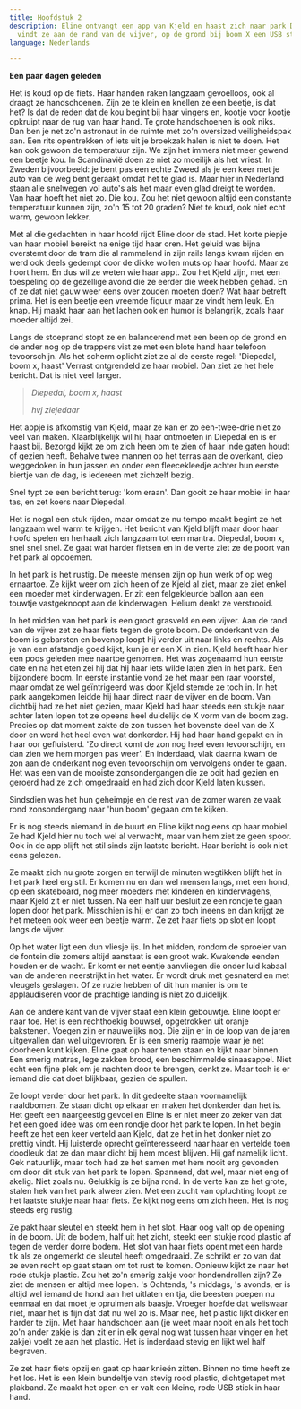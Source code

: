 ```yaml
---
title: Hoofdstuk 2
description: Eline ontvangt een app van Kjeld en haast zich naar park Diepedal. Daar
  vindt ze aan de rand van de vijver, op de grond bij boom X een USB stick.
language: Nederlands

---
```

**Een paar dagen geleden**

Het is koud op de fiets. Haar handen raken langzaam gevoelloos, ook al draagt ze handschoenen. Zijn ze te klein en knellen ze een beetje, is dat het? Is dat de reden dat de kou begint bij haar vingers en, kootje voor kootje opkruipt naar de rug van haar hand. Te grote handschoenen is ook niks. Dan ben je net zo'n astronaut in de ruimte met zo'n oversized veiligheidspak aan. Een rits opentrekken of iets uit je broekzak halen is niet te doen. Het kan ook gewoon de temperatuur zijn. We zijn het immers niet meer gewend een beetje kou. In Scandinavië doen ze niet zo moeilijk als het vriest. In Zweden bijvoorbeeld: je bent pas een echte Zweed als je een keer met je auto van de weg bent geraakt omdat het te glad is. Maar hier in Nederland staan alle snelwegen vol auto's als het maar even glad dreigt te worden. Van haar hoeft het niet zo. Die kou. Zou het niet gewoon altijd een constante temperatuur kunnen zijn, zo'n 15 tot 20 graden? Niet te koud, ook niet echt warm, gewoon lekker.

Met al die gedachten in haar hoofd rijdt Eline door de stad. Het korte piepje van haar mobiel bereikt na enige tijd haar oren. Het geluid was bijna overstemt door de tram die al rammelend in zijn rails langs kwam rijden en werd ook deels gedempt door de dikke wollen muts op haar hoofd. Maar ze hoort hem. En dus wil ze weten wie haar appt. Zou het Kjeld zijn, met een toespeling op de gezellige avond die ze eerder die week hebben gehad. En of ze dat niet gauw weer eens over zouden moeten doen? Wat haar betreft prima. Het is een beetje een vreemde figuur maar ze vindt hem leuk. En knap. Hij maakt haar aan het lachen ook en humor is belangrijk, zoals haar moeder altijd zei.

Langs de stoeprand stopt ze en balancerend met een been op de grond en de ander nog op de trappers vist ze met een blote hand haar telefoon tevoorschijn. Als het scherm oplicht ziet ze al de eerste regel: 'Diepedal, boom x, haast' Verrast ontgrendeld ze haar mobiel. Dan ziet ze het hele bericht. Dat is niet veel langer.

> _Diepedal, boom x, haast_
>
> _hvj ziejedaar_

Het appje is afkomstig van Kjeld, maar ze kan er zo een-twee-drie niet zo veel van maken. Klaarblijkelijk wil hij haar ontmoeten in Diepedal en is er haast bij. Bezorgd kijkt ze om zich heen om te zien of haar inde gaten houdt of gezien heeft. Behalve twee mannen op het terras aan de overkant, diep weggedoken in hun jassen en onder een fleecekleedje achter hun eerste biertje van de dag, is iedereen met zichzelf bezig.

Snel typt ze een bericht terug: 'kom eraan'. Dan gooit ze haar mobiel in haar tas, en zet koers naar Diepedal.

Het is nogal een stuk rijden, maar omdat ze nu tempo maakt begint ze het langzaam wel warm te krijgen. Het bericht van Kjeld blijft maar door haar hoofd spelen en herhaalt zich langzaam tot een mantra. Diepedal, boom x, snel snel snel. Ze gaat wat harder fietsen en in de verte ziet ze de poort van het park al opdoemen.

In het park is het rustig. De meeste mensen zijn op hun werk of op weg ernaartoe. Ze kijkt weer om zich heen of ze Kjeld al ziet, maar ze ziet enkel een moeder met kinderwagen. Er zit een felgekleurde ballon aan een touwtje vastgeknoopt aan de kinderwagen. Helium denkt ze verstrooid.

In het midden van het park is een groot grasveld en een vijver. Aan de rand van de vijver zet ze haar fiets tegen de grote boom. De onderkant van de boom is gebarsten en bovenop loopt hij verder uit naar links en rechts. Als je van een afstandje goed kijkt, kun je er een X in zien. Kjeld heeft haar hier een poos geleden mee naartoe genomen. Het was zogenaamd hun eerste date en na het eten zei hij dat hij haar iets wilde laten zien in het park. Een bijzondere boom. In eerste instantie vond ze het maar een raar voorstel, maar omdat ze wel geïntrigeerd was door Kjeld stemde ze toch in. In het park aangekomen leidde hij haar direct naar de vijver en de boom. Van dichtbij had ze het niet gezien, maar Kjeld had haar steeds een stukje naar achter laten lopen tot ze opeens heel duidelijk de X vorm van de boom zag. Precies op dat moment zakte de zon tussen het bovenste deel van de X door en werd het heel even wat donkerder. Hij had haar hand gepakt en in haar oor gefluisterd. 'Zo direct komt de zon nog heel even tevoorschijn, en dan zien we hem morgen pas weer'. En inderdaad, vlak daarna kwam de zon aan de onderkant nog even tevoorschijn om vervolgens onder te gaan. Het was een van de mooiste zonsondergangen die ze ooit had gezien en geroerd had ze zich omgedraaid en had zich door Kjeld laten kussen.

Sindsdien was het hun geheimpje en de rest van de zomer waren ze vaak rond zonsondergang naar 'hun boom' gegaan om te kijken.

Er is nog steeds niemand in de buurt en Eline kijkt nog eens op haar mobiel. Ze had Kjeld hier nu toch wel al verwacht, maar van hem ziet ze geen spoor. Ook in de app blijft het stil sinds zijn laatste bericht. Haar bericht is ook niet eens gelezen.

Ze maakt zich nu grote zorgen en terwijl de minuten wegtikken blijft het in het park heel erg stil. Er komen nu en dan wel mensen langs, met een hond, op een skateboard, nog meer moeders met kinderen en kinderwagens, maar Kjeld zit er niet tussen. Na een half uur besluit ze een rondje te gaan lopen door het park. Misschien is hij er dan zo toch ineens en dan krijgt ze het meteen ook weer een beetje warm. Ze zet haar fiets op slot en loopt langs de vijver.

Op het water ligt een dun vliesje ijs. In het midden, rondom de sproeier van de fontein die zomers altijd aanstaat is een groot wak. Kwakende eenden houden er de wacht. Er komt er net eentje aanvliegen die onder luid kabaal van de anderen neerstrijkt in het water. Er wordt druk met gesnaterd en met vleugels geslagen. Of ze ruzie hebben of dit hun manier is om te applaudiseren voor de prachtige landing is niet zo duidelijk.

Aan de andere kant van de vijver staat een klein gebouwtje. Eline loopt er naar toe. Het is een rechthoekig bouwsel, opgetrokken uit oranje bakstenen. Voegen zijn er nauwelijks nog. Die zijn er in de loop van de jaren uitgevallen dan wel uitgevroren. Er is een smerig raampje waar je net doorheen kunt kijken. Eline gaat op haar tenen staan en kijkt naar binnen. Een smerig matras, lege zakken brood, een beschimmelde sinaasappel. Niet echt een fijne plek om je nachten door te brengen, denkt ze. Maar toch is er iemand die dat doet blijkbaar, gezien de spullen.

Ze loopt verder door het park. In dit gedeelte staan voornamelijk naaldbomen. Ze staan dicht op elkaar en maken het donkerder dan het is. Het geeft een naargeestig gevoel en Eline is er niet meer zo zeker van dat het een goed idee was om een rondje door het park te lopen. In het begin heeft ze het een keer verteld aan Kjeld, dat ze het in het donker niet zo prettig vindt. Hij luisterde oprecht geïnteresseerd naar haar en vertelde toen doodleuk dat ze dan maar dicht bij hem moest blijven. Hij gaf namelijk licht. Gek natuurlijk, maar toch had ze het samen met hem nooit erg gevonden om door dit stuk van het park te lopen. Spannend, dat wel, maar niet eng of akelig. Niet zoals nu. Gelukkig is ze bijna rond. In de verte kan ze het grote, stalen hek van het park alweer zien. Met een zucht van opluchting loopt ze het laatste stukje naar haar fiets. Ze kijkt nog eens om zich heen. Het is nog steeds erg rustig.

Ze pakt haar sleutel en steekt hem in het slot. Haar oog valt op de opening in de boom. Uit de bodem, half uit het zicht, steekt een stukje rood plastic af tegen de verder dorre bodem. Het slot van haar fiets opent met een harde tik als ze ongemerkt de sleutel heeft omgedraaid. Ze schrikt er zo van dat ze even recht op gaat staan om tot rust te komen. Opnieuw kijkt ze naar het rode stukje plastic. Zou het zo'n smerig zakje voor hondendrollen zijn? Ze ziet de mensen er altijd mee lopen. 's Ochtends, 's middags, 's avonds, er is altijd wel iemand de hond aan het uitlaten en tja, die beesten poepen nu eenmaal en dat moet je opruimen als baasje. Vroeger hoefde dat weliswaar niet, maar het is fijn dat dat nu wel zo is. Maar nee, het plastic lijkt dikker en harder te zijn. Met haar handschoen aan (je weet maar nooit en als het toch zo'n ander zakje is dan zit er in elk geval nog wat tussen haar vinger en het zakje) voelt ze aan het plastic. Het is inderdaad stevig en lijkt wel half begraven.

Ze zet haar fiets opzij en gaat op haar knieën zitten. Binnen no time heeft ze het los. Het is    een klein bundeltje van stevig rood plastic, dichtgetapet met plakband. Ze maakt het open en er valt een kleine, rode USB stick in haar hand.